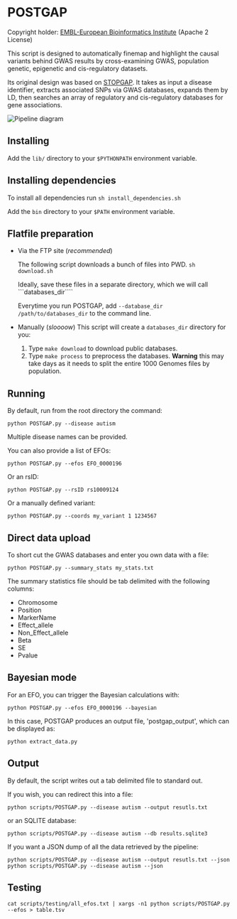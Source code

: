 POSTGAP
=======

Copyright holder: [EMBL-European Bioinformatics Institute](http://www.ebi.ac.uk) (Apache 2 License)

This script is designed to automatically finemap and highlight the causal variants behind GWAS results by cross-examining GWAS, population genetic, epigenetic and cis-regulatory datasets.

Its original design was based on [STOPGAP](http://www.nature.com/ng/journal/v47/n8/full/ng.3314.html). It takes as input a disease identifier, extracts associated SNPs via GWAS databases, expands them by LD, then searches an array of regulatory and cis-regulatory databases for gene associations.

![Pipeline diagram](https://github.com/Ensembl/postgap/blob/master/POSTGAP%20pipeline.png "Pipeline diagram")

Installing
----------

Add the ```lib/``` directory to your ```$PYTHONPATH``` environment variable.

Installing dependencies
-----------------------

To install all dependencies run ```sh install_dependencies.sh```

Add the ```bin``` directory to your ```$PATH``` environment variable.

Flatfile preparation
--------------------

* Via the FTP site (*recommended*)

  The following script downloads a bunch of files into PWD.
  ```sh download.sh```

  Ideally, save these files in a separate directory, which we will call ```databases_dir````

  Everytime you run POSTGAP, add ```--database_dir /path/to/databases_dir``` to the command line.

* Manually (*sloooow*)
  This script will create a ```databases_dir``` directory for you:
  1. Type ```make download``` to download public databases.
  2. Type ```make process``` to preprocess the databases. **Warning** this may take days as it needs to split the entire 1000 Genomes files by population.

Running
-------

By default, run from the root directory the command: 

```
python POSTGAP.py --disease autism  
```

Multiple disease names can be provided.

You can also provide a list of EFOs:

```
python POSTGAP.py --efos EFO_0000196
```

Or an rsID:

```
python POSTGAP.py --rsID rs10009124
```

Or a manually defined variant:

```
python POSTGAP.py --coords my_variant 1 1234567 
```

Direct data upload
------------------

To short cut the GWAS databases and enter you own data with a file:
```
python POSTGAP.py --summary_stats my_stats.txt
```

The summary statistics file should be tab delimited with the following columns:
* Chromosome
* Position
* MarkerName
* Effect_allele
* Non_Effect_allele
* Beta
* SE
* Pvalue

Bayesian mode
-------------

For an EFO, you can trigger the Bayesian calculations with:

```
python POSTGAP.py --efos EFO_0000196 --bayesian
```

In this case, POSTGAP produces an output file, 'postgap_output', which can be displayed as:
```
python extract_data.py
```


Output
------

By default, the script writes out a tab delimited file to standard out.

If you wish, you can redirect this into a file:

```
python scripts/POSTGAP.py --disease autism --output resutls.txt
```

or an SQLITE database:

```
python scripts/POSTGAP.py --disease autism --db results.sqlite3
```

If you want a JSON dump of all the data retrieved by the pipeline:

```
python scripts/POSTGAP.py --disease autism --output resutls.txt --json
python scripts/POSTGAP.py --disease autism --json
```

Testing
-------

```
cat scripts/testing/all_efos.txt | xargs -n1 python scripts/POSTGAP.py --efos > table.tsv
```

